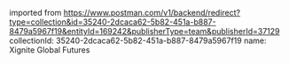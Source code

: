 imported from https://www.postman.com/v1/backend/redirect?type=collection&id=35240-2dcaca62-5b82-451a-b887-8479a5967f19&entityId=169242&publisherType=team&publisherId=37129
collectionId: 35240-2dcaca62-5b82-451a-b887-8479a5967f19
name: Xignite Global Futures